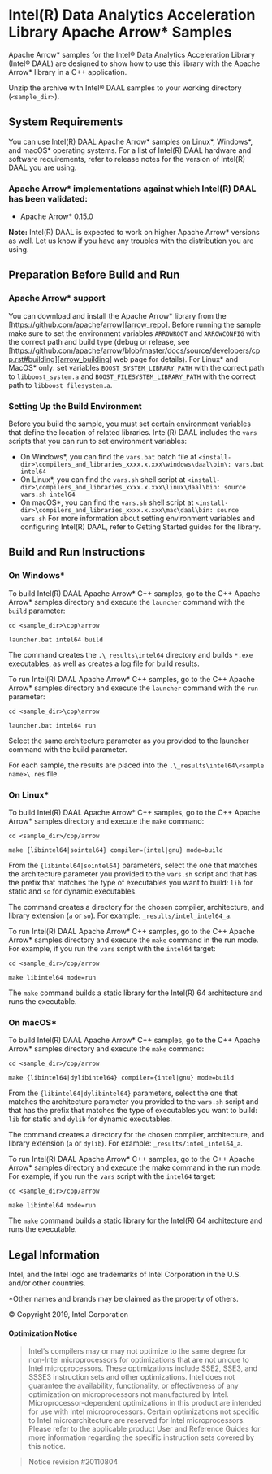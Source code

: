 # Intel(R) Data Analytics Acceleration Library Apache Arrow\* Samples

Apache Arrow\* samples for the Intel® Data Analytics Acceleration Library (Intel® DAAL) are designed to show how to use this library with the Apache Arrow* library in a C++ application.

Unzip the archive with Intel® DAAL samples to your working directory (`<sample_dir>`).

## System Requirements
You can use Intel(R) DAAL Apache Arrow\* samples on Linux\*, Windows\*, and macOS\* operating systems. For a list of Intel(R) DAAL hardware and software requirements, refer to release notes for the version of Intel(R) DAAL you are using.

### Apache Arrow\* implementations against which Intel(R) DAAL has been validated:
- Apache Arrow\* 0.15.0

**Note:** Intel(R) DAAL is expected to work on higher Apache Arrow\* versions as well. Let us know if you have any troubles with the distribution you are using.

## Preparation Before Build and Run
### Apache Arrow\* support
You can download and install the Apache Arrow\* library from the [https://github.com/apache/arrow][arrow_repo]. Before running the sample make sure to set the environment variables `ARROWROOT` and `ARROWCONFIG` with the correct path and build type (debug or release, see [https://github.com/apache/arrow/blob/master/docs/source/developers/cpp.rst#building][arrow_building] web page for details). For Linux\* and MacOS\* only: set variables `BOOST_SYSTEM_LIBRARY_PATH` with the correct path to `libboost_system.a` and `BOOST_FILESYSTEM_LIBRARY_PATH` with the correct path to `libboost_filesystem.a`.

### Setting Up the Build Environment
Before you build the sample, you must set certain environment variables that define the location of related libraries. Intel(R) DAAL includes the `vars` scripts that you can run to set environment variables:

- On Windows\*, you can find the `vars.bat` batch file at `<install-dir>\compilers_and_libraries_xxxx.x.xxx\windows\daal\bin\:
vars.bat intel64`
- On Linux\*, you can find the `vars.sh` shell script at `<install-dir>\compilers_and_libraries_xxxx.x.xxx\linux\daal\bin:
source vars.sh intel64`
- On macOS\*, you can find the `vars.sh` shell script at `<install-dir>\compilers_and_libraries_xxxx.x.xxx\mac\daal\bin:
source vars.sh`
For more information about setting environment variables and configuring Intel(R) DAAL, refer to Getting Started guides for the library.

## Build and Run Instructions
### On Windows\*
To build Intel(R) DAAL Apache Arrow\* C++ samples, go to the C++ Apache Arrow\* samples directory and execute the `launcher` command with the `build` parameter:

```
cd <sample_dir>\cpp\arrow

launcher.bat intel64 build
```

The command creates the `.\_results\intel64` directory and builds `*.exe` executables, as well as creates a log file for build results.

To run Intel(R) DAAL Apache Arrow\* C++ samples, go to the C++ Apache Arrow\* samples directory and execute the `launcher` command with the `run` parameter:

```
cd <sample_dir>\cpp\arrow

launcher.bat intel64 run
```

Select the same architecture parameter as you provided to the launcher command with the build parameter.

For each sample, the results are placed into the `.\_results\intel64\<sample name>\.res` file.

### On Linux\*
To build Intel(R) DAAL Apache Arrow\* C++ samples, go to the C++ Apache Arrow\* samples directory and execute the `make` command:

```
cd <sample_dir>/cpp/arrow

make {libintel64|sointel64} compiler={intel|gnu} mode=build
```

From the `{libintel64|sointel64}` parameters, select the one that matches the architecture parameter you provided to the `vars.sh` script and that has the prefix that matches the type of executables you want to build: `lib` for static and `so` for dynamic executables.

The command creates a directory for the chosen compiler, architecture, and library extension (`a` or `so`). For example: `_results/intel_intel64_a`.

To run Intel(R) DAAL Apache Arrow\* C++ samples, go to the C++ Apache Arrow\* samples directory and execute the `make` command in the run mode. For example, if you run the `vars` script with the `intel64` target:

```
cd <sample_dir>/cpp/arrow

make libintel64 mode=run
```

The `make` command builds a static library for the Intel(R) 64 architecture and runs the executable.

### On macOS\*
To build Intel(R) DAAL Apache Arrow\* C++ samples, go to the C++ Apache Arrow\* samples directory and execute the `make` command:

```
cd <sample_dir>/cpp/arrow

make {libintel64|dylibintel64} compiler={intel|gnu} mode=build
```

From the `{libintel64|dylibintel64}` parameters, select the one that matches the architecture parameter you provided to the `vars.sh` script and that has the prefix that matches the type of executables you want to build: `lib` for static and `dylib` for dynamic executables.

The command creates a directory for the chosen compiler, architecture, and library extension (`a` or `dylib`). For example: `_results/intel_intel64_a`.

To run Intel(R) DAAL Apache Arrow\* C++ samples, go to the C++ Apache Arrow\* samples directory and execute the make command in the run mode. For example, if you run the `vars` script with the `intel64` target:

```
cd <sample_dir>/cpp/arrow

make libintel64 mode=run
```

The `make` command builds a static library for the Intel(R) 64 architecture and runs the executable.

## Legal Information
Intel, and the Intel logo are trademarks of Intel Corporation in the U.S. and/or other countries.

\*Other names and brands may be claimed as the property of others.

&copy; Copyright 2019, Intel Corporation

#### Optimization Notice
>Intel's compilers may or may not optimize to the same degree for non-Intel microprocessors for optimizations that are not unique to Intel microprocessors. These optimizations include SSE2, SSE3, and SSSE3 instruction sets and other optimizations. Intel does not guarantee the availability, functionality, or effectiveness of any optimization on microprocessors not manufactured by Intel. Microprocessor-dependent optimizations in this product are intended for use with Intel microprocessors. Certain optimizations not specific to Intel microarchitecture are reserved for Intel microprocessors. Please refer to the applicable product User and Reference Guides for more information regarding the specific instruction sets covered by this notice.

>Notice revision \#20110804

<!-- Links -->
[arrow_repo]: https://github.com/apache/arrow
[arrow_building]: https://github.com/apache/arrow/blob/master/docs/source/developers/cpp.rst#building
